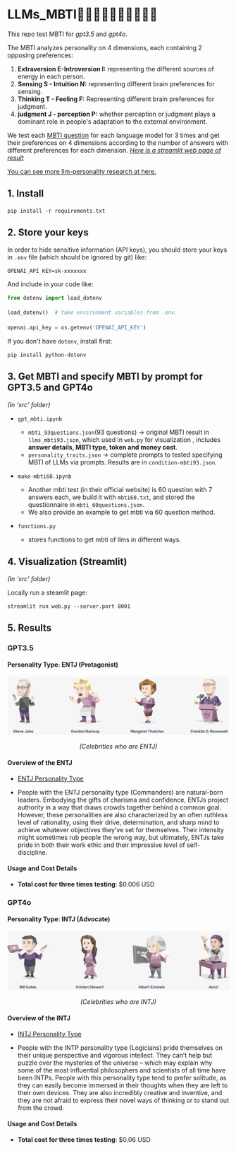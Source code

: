
# LLMs_MBTI👩‍💼👨‍💻👨‍💼👩‍🎤🕵️‍♀️
This repo test MBTI for *gpt3.5* and *gpt4o*.   

The MBTI analyzes personality on 4 dimensions, each containing 2 opposing preferences:   

1. **Extraversion E-Introversion I:** representing the different sources of energy in each person.
2. **Sensing S - Intuition N:** representing different brain preferences for sensing.
3. **Thinking T - Feeling F:** Representing different brain preferences for judgment.
4. **judgment J - perception P:** whether perception or judgment plays a dominant role in people's adaptation to the external environment.

We test each [MBTI question](./mbti_questions.json) for each language model for 3 times and get their preferences on 4 dimensions according to the number of answers with different preferences for each dimension. *[Here is a streamlit web page of result](https://derekwang2002-streamlit-repo-web-gyx7yx.streamlit.app/)*

[You can see more llm-personality research at here.](https://quilt-trouble-855.notion.site/LLM-MBTI-Papers-1222a8ae851045959403e4628804129a?pvs=74)

## 1. Install

```
pip install -r requirements.txt
```

## 2. Store your keys

In order to hide sensitive information (API keys), you should store your keys in `.env` file (which should be ignored by git) like:

```
OPENAI_API_KEY=sk-xxxxxxx
```

And include in your code like:

```python
from dotenv import load_dotenv

load_dotenv()  # take environment variables from .env.

openai.api_key = os.getenv('OPENAI_API_KEY')
```

If you don't have `dotenv`, install first:

```
pip install python-dotenv
```

## 3. Get MBTI and specify MBTI by prompt for GPT3.5 and GPT4o
*(In 'src' folder)*

- `gpt_mbti.ipynb`
  - `mbti_93questions.json`(93 questions) ->  original MBTI result in `llms_mbti93.json`,  which used in `web.py` for visualization , includes **answer details, MBTI type, token and money cost**.
  - `personality_traits.json` -> complete prompts to tested specifying MBTI of LLMs via prompts. Results are in `condition-mbti93.json`.

- `make-mbti60.ipynb`
  - Another mbti test (in their official website) is 60 question with 7 answers each, we build it with `mbti60.txt`, and stored the questionnaire in `mbti_60questions.json`. 
  - We also provide an example to get mbti via 60 question method.

- `functions.py`
  - stores functions to get mbti of llms in different ways.

## 4. Visualization (Streamlit)
*(In 'src' folder)*

Locally run a steamlit page: 

```
streamlit run web.py --server.port 8001
```


## 5. Results
### GPT3.5
#### Personality Type: ENTJ (Protagonist)
<div style="text-align: center;">
  <img src="res/ENTJ.png" alt="Celebrities with same MBTI" title="Celebrities with same MBTI" />
  <p><i>(Celebrities who are ENTJ)</i></p>
</div>

#### Overview of the ENTJ

- [ENTJ Personality Type](https://www.16personalities.com/entj-personality)

- People with the ENTJ personality type (Commanders) are natural-born leaders. Embodying the gifts of charisma and confidence, ENTJs project authority in a way that draws crowds together behind a common goal. However, these personalities are also characterized by an often ruthless level of rationality, using their drive, determination, and sharp mind to achieve whatever objectives they’ve set for themselves. Their intensity might sometimes rub people the wrong way, but ultimately, ENTJs take pride in both their work ethic and their impressive level of self-discipline.

#### Usage and Cost Details

- **Total cost for three times testing**: $0.006 USD

### GPT4o
#### Personality Type: INTJ (Advocate)
<div style="text-align: center;">
  <img src="res/INTJ.png" alt="Celebrities with same MBTI" title="Celebrities with same MBTI" />
  <p style="text-align: center;"><i>(Celebrities who are INTJ)</i></p>
</div>


#### Overview of the INTJ 

- [INTJ Personality Type](https://www.16personalities.com/intj-personality)

- People with the INTP personality type (Logicians) pride themselves on their unique perspective and vigorous intellect. They can’t help but puzzle over the mysteries of the universe – which may explain why some of the most influential philosophers and scientists of all time have been INTPs. People with this personality type tend to prefer solitude, as they can easily become immersed in their thoughts when they are left to their own devices. They are also incredibly creative and inventive, and they are not afraid to express their novel ways of thinking or to stand out from the crowd.

#### Usage and Cost Details

- **Total cost for three times testing**: $0.06 USD